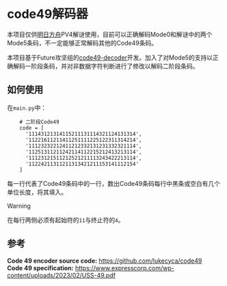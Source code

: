 # code49解码器

本项目仅供[明日方舟](https://ak.hypergryph.com/)PV4解谜使用，目前可以正确解码Mode0和解谜中的两个Mode5条码，不一定能够正常解码其他的Code49条码。

本项目基于Future攻坚组的[code49-decoder](https://github.com/theTeamFuture/code49-decoder)开发。加入了对Mode5的支持以正确解码一阶段条码，并对非数据字符判断进行了修改以解码二阶段条码。

## 如何使用

在`main.py`中：
```
    # 二阶段Code49
    code = [
      '11143121314115211131114321124131314',
      '11221611211411251111225122311314214',
      '11123232212411212332131231332321114',
      '11251311211242114112215212413213114',
      '11123121511212521211113243422213114',
      '11224211311211313421211153141112154'
    ]
```
每一行代表了Code49条码中的一行，数出Code49条码每行中黑条或空白有几个单位长度，将其填入。
> [!WARNING]
> 在每行两侧必须有起始符的`11`与终止符的`4`。

## 参考

**Code 49 encoder source code:** <https://github.com/lukecyca/code49>  
**Code 49 specification:** <https://www.expresscorp.com/wp-content/uploads/2023/02/USS-49.pdf>
